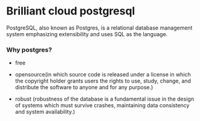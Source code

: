 # Brilliant cloud postgresql
 PostgreSQL, also known as Postgres, is a  relational database management system emphasizing extensibility and uses SQL as the language.
 
 ### Why postgres? 
 
 * free
 
 * opensource(in which source code is released under a license in which the copyright holder grants users the rights to use, study, change, and distribute the software to anyone and for any purpose.)
 
 * robust (robustness of the database is a fundamental issue in the design of systems which must survive crashes, maintaining data consistency and system availability.)
